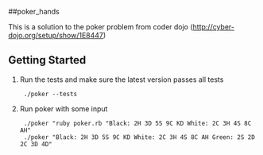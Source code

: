 ##poker_hands

This is a solution to the poker problem from coder dojo 
(http://cyber-dojo.org/setup/show/1E8447)

## Getting Started
1. Run the tests and make sure the latest version passes all tests

        ./poker --tests

2. Run poker with some input

        ./poker "ruby poker.rb "Black: 2H 3D 5S 9C KD White: 2C 3H 4S 8C AH"
        ./poker "Black: 2H 3D 5S 9C KD White: 2C 3H 4S 8C AH Green: 2S 2D 2C 3D 4D"
